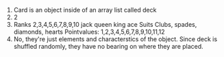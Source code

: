 1. Card is an object inside of an array list called deck
2. 2
3. Ranks 2,3,4,5,6,7,8,9,10 jack queen king ace
    Suits Clubs, spades, diamonds, hearts
    Pointvalues: 1,2,3,4,5,6,7,8,9,10,11,12
4. No, they're just elements and characterstics of the object. Since deck is shuffled randomly, they have no bearing on where they are placed.